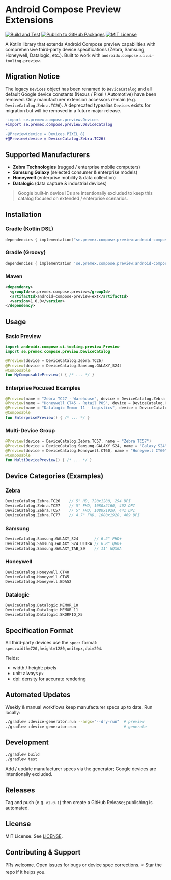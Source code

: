 # Android Compose Preview Extensions

[![Build and Test](https://github.com/premex-ab/android-compose-preview-ext/actions/workflows/ci.yml/badge.svg)](https://github.com/premex-ab/android-compose-preview-ext/actions/workflows/ci.yml)
[![Publish to GitHub Packages](https://github.com/premex-ab/android-compose-preview-ext/actions/workflows/publish.yml/badge.svg)](https://github.com/premex-ab/android-compose-preview-ext/actions/workflows/publish.yml)
[![MIT License](https://img.shields.io/badge/License-MIT-yellow.svg)](https://opensource.org/licenses/MIT)

A Kotlin library that extends Android Compose preview capabilities with comprehensive third‑party device specifications (Zebra, Samsung, Honeywell, Datalogic, etc.). Built to work with `androidx.compose.ui:ui-tooling-preview`.

## Migration Notice

The legacy `Devices` object has been renamed to `DeviceCatalog` and all default Google device constants (Nexus / Pixel / Automotive) have been removed. Only manufacturer extension accessors remain (e.g. `DeviceCatalog.Zebra.TC26`). A deprecated typealias `Devices` exists for migration but will be removed in a future major release.

```diff
-import se.premex.compose.preview.Devices
+import se.premex.compose.preview.DeviceCatalog
-
-@Preview(device = Devices.PIXEL_8)
+@Preview(device = DeviceCatalog.Zebra.TC26)
```

## Supported Manufacturers

- **Zebra Technologies** (rugged / enterprise mobile computers)
- **Samsung Galaxy** (selected consumer & enterprise models)
- **Honeywell** (enterprise mobility & data collection)
- **Datalogic** (data capture & industrial devices)

> Google built‑in device IDs are intentionally excluded to keep this catalog focused on extended / enterprise scenarios.

## Installation

### Gradle (Kotlin DSL)
```kotlin
dependencies { implementation("se.premex.compose.preview:android-compose-preview-ext:1.0.0") }
```
### Gradle (Groovy)
```gradle
dependencies { implementation 'se.premex.compose.preview:android-compose-preview-ext:1.0.0' }
```
### Maven
```xml
<dependency>
  <groupId>se.premex.compose.preview</groupId>
  <artifactId>android-compose-preview-ext</artifactId>
  <version>1.0.0</version>
</dependency>
```

## Usage

### Basic Preview
```kotlin
import androidx.compose.ui.tooling.preview.Preview
import se.premex.compose.preview.DeviceCatalog

@Preview(device = DeviceCatalog.Zebra.TC26)
@Preview(device = DeviceCatalog.Samsung.GALAXY_S24)
@Composable
fun MyComposablePreview() { /* ... */ }
```

### Enterprise Focused Examples
```kotlin
@Preview(name = "Zebra TC27 - Warehouse", device = DeviceCatalog.Zebra.TC27)
@Preview(name = "Honeywell CT45 - Retail POS", device = DeviceCatalog.Honeywell.CT45)
@Preview(name = "Datalogic Memor 11 - Logistics", device = DeviceCatalog.Datalogic.MEMOR_11)
@Composable
fun EnterprisePreview() { /* ... */ }
```

### Multi-Device Group
```kotlin
@Preview(device = DeviceCatalog.Zebra.TC57, name = "Zebra TC57")
@Preview(device = DeviceCatalog.Samsung.GALAXY_S24, name = "Galaxy S24")
@Preview(device = DeviceCatalog.Honeywell.CT60, name = "Honeywell CT60")
@Composable
fun MultiDevicePreview() { /* ... */ }
```

## Device Categories (Examples)

### Zebra
```kotlin
DeviceCatalog.Zebra.TC26    // 5" HD, 720x1280, 294 DPI
DeviceCatalog.Zebra.TC27    // 5" FHD, 1080x2160, 402 DPI
DeviceCatalog.Zebra.TC57    // 5" FHD, 1080x1920, 441 DPI
DeviceCatalog.Zebra.TC77    // 4.7" FHD, 1080x1920, 469 DPI
```
### Samsung
```kotlin
DeviceCatalog.Samsung.GALAXY_S24       // 6.2" FHD+
DeviceCatalog.Samsung.GALAXY_S24_ULTRA // 6.8" QHD+
DeviceCatalog.Samsung.GALAXY_TAB_S9    // 11" WQXGA
```
### Honeywell
```kotlin
DeviceCatalog.Honeywell.CT40
DeviceCatalog.Honeywell.CT45
DeviceCatalog.Honeywell.EDA52
```
### Datalogic
```kotlin
DeviceCatalog.Datalogic.MEMOR_10
DeviceCatalog.Datalogic.MEMOR_11
DeviceCatalog.Datalogic.SKORPIO_X5
```

## Specification Format

All third‑party devices use the `spec:` format: `spec:width=720,height=1280,unit=px,dpi=294`.

Fields:
- width / height: pixels
- unit: always `px`
- dpi: density for accurate rendering

## Automated Updates

Weekly & manual workflows keep manufacturer specs up to date. Run locally:
```bash
./gradlew :device-generator:run --args="--dry-run"  # preview
./gradlew :device-generator:run                     # generate
```

## Development
```bash
./gradlew build
./gradlew test
```
Add / update manufacturer specs via the generator; Google devices are intentionally excluded.

## Releases
Tag and push (e.g. `v1.0.1`) then create a GitHub Release; publishing is automated.

## License
MIT License. See [LICENSE](LICENSE).

## Contributing & Support
PRs welcome. Open issues for bugs or device spec corrections. ⭐ Star the repo if it helps you.
